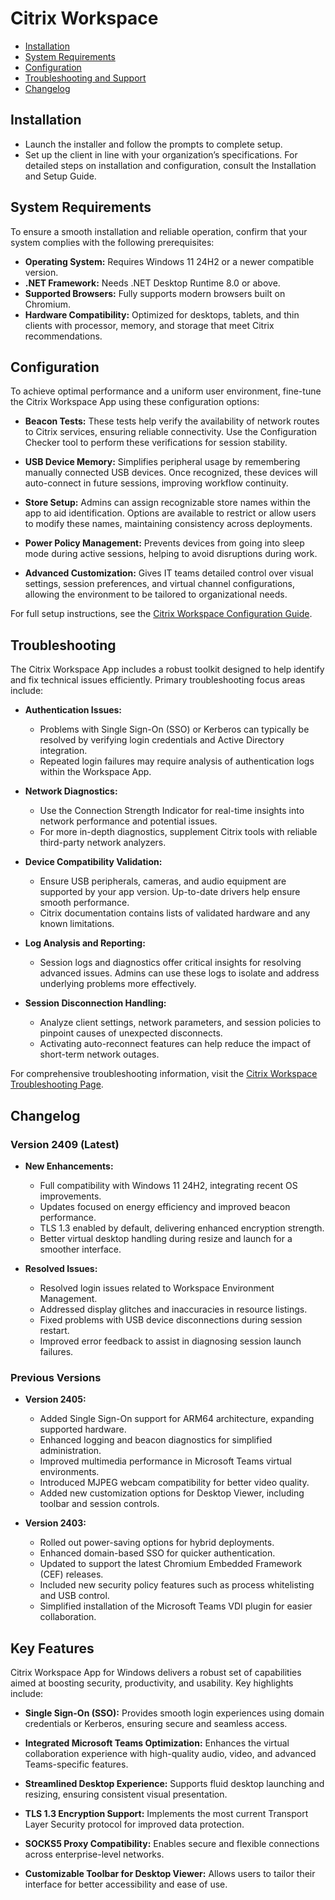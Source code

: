 # Citrix Workspace

* [Installation](#installation)
* [System Requirements](#system-requirements)
* [Configuration](#configuration)
* [Troubleshooting and Support](#troubleshooting)
* [Changelog](#changelog)

## Installation

* Launch the installer and follow the prompts to complete setup.
* Set up the client in line with your organization’s specifications. For detailed steps on installation and configuration, consult the Installation and Setup Guide.

## System Requirements

To ensure a smooth installation and reliable operation, confirm that your system complies with the following prerequisites:

* **Operating System:** Requires Windows 11 24H2 or a newer compatible version.
* **.NET Framework:** Needs .NET Desktop Runtime 8.0 or above.
* **Supported Browsers:** Fully supports modern browsers built on Chromium.
* **Hardware Compatibility:** Optimized for desktops, tablets, and thin clients with processor, memory, and storage that meet Citrix recommendations.

## Configuration

To achieve optimal performance and a uniform user environment, fine-tune the Citrix Workspace App using these configuration options:

* **Beacon Tests:**
  These tests help verify the availability of network routes to Citrix services, ensuring reliable connectivity. Use the Configuration Checker tool to perform these verifications for session stability.

* **USB Device Memory:**
  Simplifies peripheral usage by remembering manually connected USB devices. Once recognized, these devices will auto-connect in future sessions, improving workflow continuity.

* **Store Setup:**
  Admins can assign recognizable store names within the app to aid identification. Options are available to restrict or allow users to modify these names, maintaining consistency across deployments.

* **Power Policy Management:**
  Prevents devices from going into sleep mode during active sessions, helping to avoid disruptions during work.

* **Advanced Customization:**
  Gives IT teams detailed control over visual settings, session preferences, and virtual channel configurations, allowing the environment to be tailored to organizational needs.

For full setup instructions, see the [Citrix Workspace Configuration Guide](https://docs.citrix.com/en-us/citrix-workspace-app/configure-access.html).

## Troubleshooting

The Citrix Workspace App includes a robust toolkit designed to help identify and fix technical issues efficiently. Primary troubleshooting focus areas include:

* **Authentication Issues:**

  * Problems with Single Sign-On (SSO) or Kerberos can typically be resolved by verifying login credentials and Active Directory integration.
  * Repeated login failures may require analysis of authentication logs within the Workspace App.

* **Network Diagnostics:**

  * Use the Connection Strength Indicator for real-time insights into network performance and potential issues.
  * For more in-depth diagnostics, supplement Citrix tools with reliable third-party network analyzers.

* **Device Compatibility Validation:**

  * Ensure USB peripherals, cameras, and audio equipment are supported by your app version. Up-to-date drivers help ensure smooth performance.
  * Citrix documentation contains lists of validated hardware and any known limitations.

* **Log Analysis and Reporting:**

  * Session logs and diagnostics offer critical insights for resolving advanced issues. Admins can use these logs to isolate and address underlying problems more effectively.

* **Session Disconnection Handling:**

  * Analyze client settings, network parameters, and session policies to pinpoint causes of unexpected disconnects.
  * Activating auto-reconnect features can help reduce the impact of short-term network outages.

For comprehensive troubleshooting information, visit the [Citrix Workspace Troubleshooting Page](https://docs.citrix.com/en-us/citrix-workspace-app/troubleshoot.html).

## Changelog

### Version 2409 (Latest)

* **New Enhancements:**

  * Full compatibility with Windows 11 24H2, integrating recent OS improvements.
  * Updates focused on energy efficiency and improved beacon performance.
  * TLS 1.3 enabled by default, delivering enhanced encryption strength.
  * Better virtual desktop handling during resize and launch for a smoother interface.

* **Resolved Issues:**

  * Resolved login issues related to Workspace Environment Management.
  * Addressed display glitches and inaccuracies in resource listings.
  * Fixed problems with USB device disconnections during session restart.
  * Improved error feedback to assist in diagnosing session launch failures.

### Previous Versions

* **Version 2405:**

  * Added Single Sign-On support for ARM64 architecture, expanding supported hardware.
  * Enhanced logging and beacon diagnostics for simplified administration.
  * Improved multimedia performance in Microsoft Teams virtual environments.
  * Introduced MJPEG webcam compatibility for better video quality.
  * Added new customization options for Desktop Viewer, including toolbar and session controls.

* **Version 2403:**

  * Rolled out power-saving options for hybrid deployments.
  * Enhanced domain-based SSO for quicker authentication.
  * Updated to support the latest Chromium Embedded Framework (CEF) releases.
  * Included new security policy features such as process whitelisting and USB control.
  * Simplified installation of the Microsoft Teams VDI plugin for easier collaboration.

## Key Features

Citrix Workspace App for Windows delivers a robust set of capabilities aimed at boosting security, productivity, and usability. Key highlights include:

* **Single Sign-On (SSO):**
  Provides smooth login experiences using domain credentials or Kerberos, ensuring secure and seamless access.

* **Integrated Microsoft Teams Optimization:**
  Enhances the virtual collaboration experience with high-quality audio, video, and advanced Teams-specific features.

* **Streamlined Desktop Experience:**
  Supports fluid desktop launching and resizing, ensuring consistent visual presentation.

* **TLS 1.3 Encryption Support:**
  Implements the most current Transport Layer Security protocol for improved data protection.

* **SOCKS5 Proxy Compatibility:**
  Enables secure and flexible connections across enterprise-level networks.

* **Customizable Toolbar for Desktop Viewer:**
  Allows users to tailor their interface for better accessibility and ease of use.
